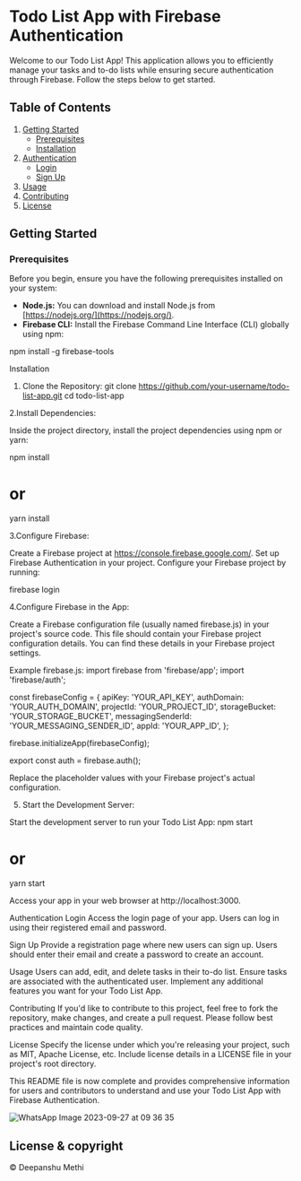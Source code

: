 # Todo List App with Firebase Authentication

Welcome to our Todo List App! This application allows you to efficiently manage your tasks and to-do lists while ensuring secure authentication through Firebase. Follow the steps below to get started.

## Table of Contents

1. [Getting Started](#getting-started)
   - [Prerequisites](#prerequisites)
   - [Installation](#installation)
2. [Authentication](#authentication)
   - [Login](#login)
   - [Sign Up](#sign-up)
3. [Usage](#usage)
4. [Contributing](#contributing)
5. [License](#license)

## Getting Started

### Prerequisites

Before you begin, ensure you have the following prerequisites installed on your system:

- **Node.js:** You can download and install Node.js from [https://nodejs.org/](https://nodejs.org/).
- **Firebase CLI:** Install the Firebase Command Line Interface (CLI) globally using npm:


npm install -g firebase-tools

Installation
1. Clone the Repository:
git clone https://github.com/your-username/todo-list-app.git
cd todo-list-app

2.Install Dependencies:

Inside the project directory, install the project dependencies using npm or yarn:


npm install
# or
yarn install

3.Configure Firebase:

Create a Firebase project at https://console.firebase.google.com/.
Set up Firebase Authentication in your project.
Configure your Firebase project by running:

firebase login

4.Configure Firebase in the App:

Create a Firebase configuration file (usually named firebase.js) in your project's source code. This file should contain your Firebase project configuration details. You can find these details in your Firebase project settings.

Example firebase.js:
import firebase from 'firebase/app';
import 'firebase/auth';

const firebaseConfig = {
  apiKey: 'YOUR_API_KEY',
  authDomain: 'YOUR_AUTH_DOMAIN',
  projectId: 'YOUR_PROJECT_ID',
  storageBucket: 'YOUR_STORAGE_BUCKET',
  messagingSenderId: 'YOUR_MESSAGING_SENDER_ID',
  appId: 'YOUR_APP_ID',
};



firebase.initializeApp(firebaseConfig);

export const auth = firebase.auth();

Replace the placeholder values with your Firebase project's actual configuration.

5. Start the Development Server:

Start the development server to run your Todo List App:
npm start
# or
yarn start

Access your app in your web browser at http://localhost:3000.

Authentication
Login
Access the login page of your app.
Users can log in using their registered email and password.

Sign Up
Provide a registration page where new users can sign up.
Users should enter their email and create a password to create an account.


Usage
Users can add, edit, and delete tasks in their to-do list.
Ensure tasks are associated with the authenticated user.
Implement any additional features you want for your Todo List App.

Contributing
If you'd like to contribute to this project, feel free to fork the repository, make changes, and create a pull request. Please follow best practices and maintain code quality.

License
Specify the license under which you're releasing your project, such as MIT, Apache License, etc. Include license details in a LICENSE file in your project's root directory.


This README file is now complete and provides comprehensive information for users and contributors to understand and use your Todo List App with Firebase Authentication.

![WhatsApp Image 2023-09-27 at 09 36 35](https://github.com/dmethi9871/Todo-App/assets/76877961/f2a55903-8da3-4251-8984-8b2948af3db1)





## License & copyright

© Deepanshu Methi

